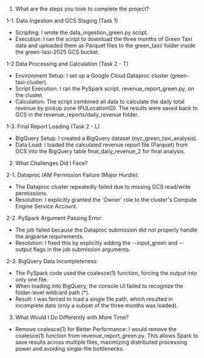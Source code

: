 <Data Pipeline Project: NYC Green Taxi Revenue Report>

1. What are the steps you took to complete the project?

1-1. Data Ingestion and GCS Staging (Task 1)
- Scripting: I wrote the data_ingestion_green.py script.
- Execution: I ran the script to download the three months of Green Taxi data and uploaded them as Parquet files to the green_taxi/ folder inside the green-taxi-2025 GCS bucket.

1-2 Data Processing and Calculation (Task 2 - T)
- Environment Setup: I set up a Google Cloud Dataproc cluster (green-taxi-cluster).
- Script Execution: I ran the PySpark script, revenue_report_green.py, on the cluster.
- Calculation: The script combined all data to calculate the daily total revenue by pickup zone (PULocationID). The results were saved back to GCS in the revenue_reports/daily_revenue folder.

1-3. Final Report Loading (Task 2 - L)
- BigQuery Setup: I created a BigQuery dataset (nyc_green_taxi_analysis).
- Data Load: I loaded the calculated revenue report file (Parquet) from GCS into the BigQuery table final_daily_revenue_2 for final analysis.


2. What Challenges Did I Face?

2-1. Dataproc IAM Permission Failure (Major Hurdle):
- The Dataproc cluster repeatedly failed due to missing GCS read/write permissions.
- Resolution: I explicitly granted the 'Owner' role to the cluster's Compute Engine Service Account.

2-2. PySpark Argument Passing Error:
- The job failed because the Dataproc submission did not properly handle the argparse requirements.
- Resolution: I fixed this by explicitly adding the --input_green and --output flags in the job submission arguments.

2-3. BigQuery Data Incompleteness:
- The PySpark code used the coalesce(1) function, forcing the output into only one file.
- When loading into BigQuery, the console UI failed to recognize the folder-level wildcard path (*).
- Result: I was forced to load a single file path, which resulted in incomplete data (only a subset of the three months was loaded).


3. What Would I Do Differently with More Time?
- Remove coalesce(1) for Better Performance: I would remove the coalesce(1) function from revenue_report_green.py. This allows Spark to save results across multiple files, maximizing distributed processing power and avoiding single-file bottlenecks. 
